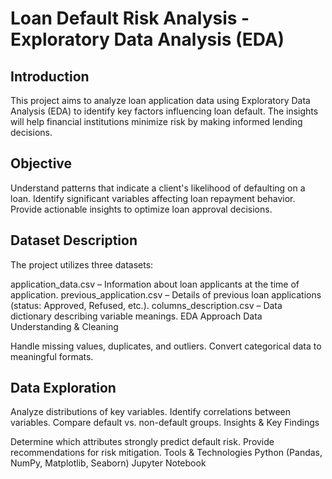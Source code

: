 # Loan Default Risk Analysis - Exploratory Data Analysis (EDA)
## Introduction
This project aims to analyze loan application data using Exploratory Data Analysis (EDA) to identify key factors influencing loan default. The insights will help financial institutions minimize risk by making informed lending decisions.

## Objective
Understand patterns that indicate a client's likelihood of defaulting on a loan.
Identify significant variables affecting loan repayment behavior.
Provide actionable insights to optimize loan approval decisions.

## Dataset Description
The project utilizes three datasets:

application_data.csv – Information about loan applicants at the time of application.
previous_application.csv – Details of previous loan applications (status: Approved, Refused, etc.).
columns_description.csv – Data dictionary describing variable meanings.
EDA Approach
Data Understanding & Cleaning

Handle missing values, duplicates, and outliers.
Convert categorical data to meaningful formats.

## Data Exploration

Analyze distributions of key variables.
Identify correlations between variables.
Compare default vs. non-default groups.
Insights & Key Findings

Determine which attributes strongly predict default risk.
Provide recommendations for risk mitigation.
Tools & Technologies
Python (Pandas, NumPy, Matplotlib, Seaborn)
Jupyter Notebook
